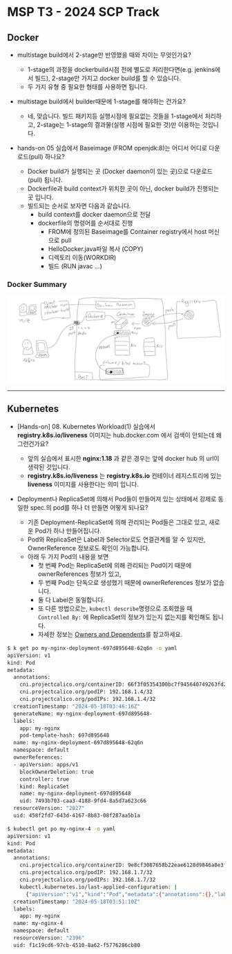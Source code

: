 # MSP T3 - 2024 SCP Track

## Docker

- multistage build에서 2-stage만 반영했을 때와 차이는 무엇인가요?
  - 1-stage의 과정을 dockerbuild시점 전에 별도로 처리한다면(e.g. jenkins에서 빌드), 2-stage만 가지고 docker build를 할 수 있습니다.
  - 두 가지 유형 중 필요한 형태를 사용하면 됩니다.

- multistage build에서 builder때문에 1-stage를 해야하는 건가요?
  - 네, 맞습니다. 빌드 패키지등 실행시점에 필요없는 것들을 1-stage에서 처리하고, 2-stage는 1-stage의 결과물(실행 시점에 필요한 것)만 이용하는 것입니다.
 
- hands-on 05 실습에서 Baseimage (FROM openjdk:8)는 어디서 어디로 다운로드(pull) 하나요?
  - Docker build가 실행되는 곳 (Docker daemon이 있는 곳)으로 다운로드(pull) 됩니다.
  - Dockerfile과 build context가 위치한 곳이 아닌, docker build가 진행되는 곳 입니다.
  - 빌드되는 순서로 보자면 다음과 같습니다.
    - build context를 docker daemon으로 전달
    - dockerfile의 명령어를 순서대로 진행
      - FROM에 정의된 Baseimage를 Container registry에서 host 머신으로 pull
      - HelloDocker.java파일 복사 (COPY)
      - 디렉토리 이동(WORKDIR)
      - 빌드 (RUN javac ...)

### Docker Summary
![](img/docker_summary_24-scp.png)

---

## Kubernetes

- [Hands-on] 08. Kubernetes Workload(1)  실습에서 **registry.k8s.io/liveness** 이미지는 hub.docker.com 에서 검색이 안되는데 왜 그런건가요?
  - 앞의 실습에서 표시한 **nginx:1.18** 과 같은 경우는 앞에 docker hub 의 url이 생략된 것입니다.
  - **registry.k8s.io/liveness** 는 **registry.k8s.io** 컨테이너 레지스트리에 있는 **liveness** 이미지를 사용한다는 의미 입니다.
 
- Deployment나 ReplicaSet에 의해서 Pod들이 만들어져 있는 상태에서 강제로 동일한 spec.의 pod를 하나 더 만들면 어떻게 되나요?
  - 기존 Deployment-ReplicaSet에 의해 관리되는 Pod들은 그대로 있고, 새로운 Pod가 하나 만들어집니다.
  - Pod와 ReplicaSet은 Label과 Selector로도 연결관계를 알 수 있지만, OwnerReference 정보로도 확인이 가능합니다.
  - 아래 두 가지 Pod의 내용을 보면
    - 첫 번째 Pod는 ReplicaSet에 의해 관리되는 Pod이기 때문에 ownerReferences 정보가 있고,
    - 두 번째 Pod는 단독으로 생성했기 때문에 ownerReferences 정보가 없습니다.
    - 둘 다 Label은 동일합니다.
    - 또 다른 방법으로는, `kubectl describe`명령으로 조회했을 때 `Controlled By:` 에 ReplicaSet의 정보가 있는지 없는지를 확인해도 됩니다.
    - 자세한 정보는 [Owners and Dependents](https://kubernetes.io/docs/concepts/overview/working-with-objects/owners-dependents/)를 참고하세요.
```bash
$ k get po my-nginx-deployment-697d895648-62q6n -o yaml
apiVersion: v1
kind: Pod
metadata:
  annotations:
    cni.projectcalico.org/containerID: 66f3f05354300bc7f945640749263fd2d34782b785e7b668e39925a291bb1c3d
    cni.projectcalico.org/podIP: 192.168.1.4/32
    cni.projectcalico.org/podIPs: 192.168.1.4/32
  creationTimestamp: "2024-05-18T03:46:16Z"
  generateName: my-nginx-deployment-697d895648-
  labels:
    app: my-nginx
    pod-template-hash: 697d895648
  name: my-nginx-deployment-697d895648-62q6n
  namespace: default
  ownerReferences:
  - apiVersion: apps/v1
    blockOwnerDeletion: true
    controller: true
    kind: ReplicaSet
    name: my-nginx-deployment-697d895648
    uid: 7493b703-caa3-4188-9fd4-8a5d7a623c66
  resourceVersion: "2027"
  uid: 458f2fd7-643d-4167-8b83-08f287aa5b1a
```
```bash
$ kubectl get po my-nginx-4 -o yaml
apiVersion: v1
kind: Pod
metadata:
  annotations:
    cni.projectcalico.org/containerID: 9e8cf3087658b22eae6128d9846a8e3f7832009194cd25726817e76c6548f26d
    cni.projectcalico.org/podIP: 192.168.1.7/32
    cni.projectcalico.org/podIPs: 192.168.1.7/32
    kubectl.kubernetes.io/last-applied-configuration: |
      {"apiVersion":"v1","kind":"Pod","metadata":{"annotations":{},"labels":{"app":"my-nginx"},"name":"my-nginx-4","namespace":"default"},"spec":{"containers":[{"image":"nginx:1.19.3","name":"my-nginx","ports":[{"containerPort":80}]}]}}
  creationTimestamp: "2024-05-18T03:51:10Z"
  labels:
    app: my-nginx
  name: my-nginx-4
  namespace: default
  resourceVersion: "2396"
  uid: f1c19cd6-97cb-4510-8a62-f5776286cb80
```
